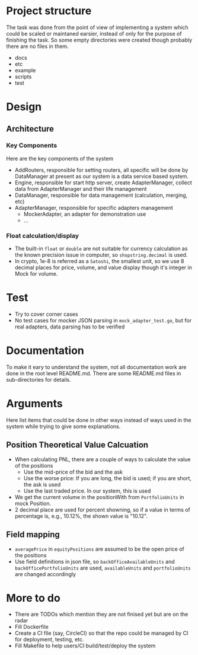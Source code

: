 # Project structure
The task was done from the point of view of implementing a system which could be scaled or maintaned earsier, instead of only for the purpose of finishing the task. So some empty directories were created though probably there are no files in them.
  - docs
  - etc
  - example
  - scripts
  - test

# Design
## Architecture
### Key Components
Here are the key components of the system
- AddRouters, responsible for setting routers, all specific will be done by DataManager at present as our system is a data service based system.
- Engine, responsible for start http server, create AdapterManager, collect data from AdapterManager and their life management
- DataManager, responsible for data management (calculation, merging, etc)
- AdapterManager, responsible for specific adapters management
  - MockerAdapter, an adapter for demonstration use
  - ...
### Float calculation/display
- The built-in `float` or `double` are not suitable for currency calculation as the known precision issue in computer, so `shopstring.decimal` is used.
- In crypto, 1e-8 is referred as a `Satoshi`, the smallest unit, so we use 8 decimal places for price, volume, and value display though it's integer in Mock for volume.

# Test
 - Try to cover corner cases
 - No test cases for mocker JSON parsing in `mock_adapter_test.go`, but for real adapters, data parsing has to be verified

# Documentation
 To make it eary to understand the system, not all documentation work are done in the root level README.md. There are some README.md files in sub-directories for details.

# Arguments
Here list items that could be done in other ways instead of ways used in the system while trying to give some explanations.
## Position Theoretical Value Calcuation
- When calculating PNL, there are a couple of ways to calculate the value of the positions
    - Use the mid-price of the bid and the ask
    - Use the worse price: If you are long, the bid is used; if you are short, the ask is used
    - Use the last traded price. In our system, this is used
- We get the current volume in the positionWith from `PortfolioUnits` in mock Position.
- 2 decimal place are used for percent showning, so if a value in terms of percentage is, e.g., 10.12%, the shown value is "10.12".
## Field mapping
- `averagePrice` in `equityPositions` are assumed to be the open price of the positions
- Use field definitions in json file, so `backOfficeAvailableUnits` and `backOfficePortfolioUnits` are used, `availableUnits` and `portfolioUnits` are changed accordingly


# More to do
- There are TODOs which mention they are not finised yet but are on the radar
- Fill Dockerfile
- Create a CI file (say, CircleCI) so that the repo could be managed by CI for deployment, testing, etc.
- Fill Makefile to help users/CI build/test/deploy the system